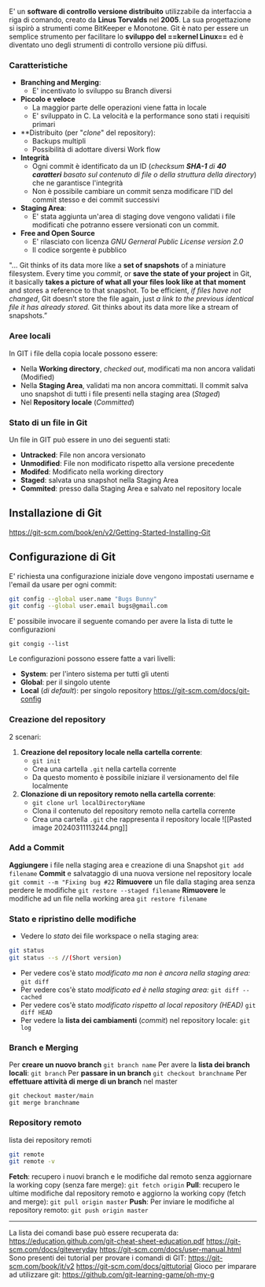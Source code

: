 E' un **software di controllo versione distribuito** utilizzabile da interfaccia a riga di comando, creato da **Linus Torvalds** nel **2005**.
La sua progettazione si ispirò a strumenti come BitKeeper e Monotone.
Git è nato per essere un semplice strumento per facilitare lo **sviluppo del ==kernel Linux==** ed è diventato uno degli strumenti di controllo versione più diffusi.
### Caratteristiche
- **Branching and Merging**:
	- E' incentivato lo sviluppo su Branch diversi
- **Piccolo e veloce**
	- La maggior parte delle operazioni viene fatta in locale
	- E' sviluppato in C. La velocità e la performance sono stati i requisiti primari
- **Distribuito (per "_clone_" del repository):
	- Backups multipli
	- Possibilità di adottare diversi Work flow
- **Integrità**
	- Ogni commit è identificato da un ID (_checksum **SHA-1** di **40 caratteri** basato sul contenuto di file o della struttura della directory_) che ne garantisce l'integrità
	- Non è possibile cambiare un commit senza modificare l'ID del commit stesso e dei commit successivi
- **Staging Area**:
	- E' stata aggiunta un'area di staging dove vengono validati i file modificati che potranno essere versionati con un commit.
- **Free and Open Source**
	- E' rilasciato con licenza *GNU Gerneral Public License version 2.0*
	- Il codice sorgente è pubblico

"... Git thinks of its data more like a **set of snapshots** of a miniature filesystem. Every
time you *commit*, or **save the state of your project** in Git, it basically **takes a picture
of what all your files look like at that moment** and stores a reference to that snapshot.
To be efficient, *if files have not changed*, Git doesn’t store the file again, just *a link to
the previous identical file it has already stored.* Git thinks about its data more like a
stream of snapshots.”
### Aree locali
In GIT i file della copia locale possono essere:
- Nella **Working directory**, *checked out*, modificati ma non ancora validati (Modified)
- Nella **Staging Area**, validati ma non ancora committati. Il commit salva uno snapshot di tutti i file presenti nella staging area (*Staged*)
- Nel **Repository locale** (*Committed*)
### Stato di un file in Git
Un file in GIT può essere in uno dei seguenti stati:
- **Untracked**: File non ancora versionato
- **Unmodified**: File non modificato rispetto alla versione precedente
- **Modifed**: Modificato nella working directory
- **Staged**: salvata una snapshot nella Staging Area
- **Commited**: presso dalla Staging Area e salvato nel repository locale
## Installazione di Git
https://git-scm.com/book/en/v2/Getting-Started-Installing-Git
## Configurazione di Git
E' richiesta una configurazione iniziale dove vengono impostati username e l'email  da usare per ogni commit:
````Bash
git config --global user.name "Bugs Bunny"
git config --global user.email bugs@gmail.com
````
E' possibile invocare il seguente comando per avere la lista di tutte le configurazioni
````Shell
git congig --list
````
Le configurazioni possono essere fatte a vari livelli:
- **System**: per l'intero sistema per tutti gli utenti
- **Global**: per il singolo utente
- **Local** (_di default_): per singolo repository
https://git-scm.com/docs/git-config

### Creazione del repository
2 scenari:
1. **Creazione del repository locale nella cartella corrente**:
	- `git init`
	- Crea una cartella `.git` nella cartella corrente
	- Da questo momento è possibile iniziare il versionamento del file localmente
2. **Clonazione di un repository remoto nella cartella corrente**:
	- `git clone url localDirectoryName`
	- Clona il contenuto del repository remoto nella cartella corrente
	- Crea una cartella `.git` che rappresenta il repository locale
![[Pasted image 20240311113244.png]]
### Add a Commit
**Aggiungere** i file nella staging area e creazione di una Snapshot
 `git add filename`
**Commit** e salvataggio di una nuova versione nel repository locale
 `git commit --m "Fixing bug #22`
**Rimuovere** un file dalla staging area senza perdere le modifiche
 `git restore --staged filename`
**Rimuovere** le modifiche ad un file nella working area
 `git restore filename`
### Stato e ripristino delle modifiche
- Vedere lo _stato_ dei file workspace o nella staging area:
````Bash
git status
git status --s //(Short version)
````
- Per vedere cos'è stato *modificato ma non è ancora nella staging area:*
`git diff`
- Per vedere cos'è stato *modificato ed è nella staging area:*
`git diff --cached`
- Per vedere cos'è stato *modificato rispetto al local repository (HEAD)*
`git diff HEAD`
- Per vedere la **lista dei cambiamenti** (*commit*) nel repository locale:
`git log`
### Branch e Merging
Per **creare un nuovo branch**
`git branch name`
Per avere la **lista dei branch locali**:
`git branch`
Per **passare in un branch**
`git checkout branchname`
Per **effettuare attività di merge di un branch** nel master
````shell
git checkout master/main
git merge branchname
````
### Repository remoto
lista dei repository remoti
````bash
git remote
git remote -v
````
**Fetch**: recupero i nuovi branch e le modifiche dal remoto senza aggiornare la working copy (senza fare merge):
`git fetch origin`
**Pull**: recupero le ultime modifiche dal repository remoto e aggiorno la working copy (fetch and merge):
`git pull origin master`
**Push**: Per inviare le modifiche al repository remoto:
`git push origin master`

-----------------------------
La lista dei comandi base può essere recuperata da:
https://education.github.com/git-cheat-sheet-education.pdf
https://git-scm.com/docs/giteveryday
https://git-scm.com/docs/user-manual.html
Sono presenti dei tutorial per provare i comandi di GIT:
https://git-scm.com/book/it/v2
https://git-scm.com/docs/gittutorial
Gioco per imparare ad utilizzare git:
https://github.com/git-learning-game/oh-my-g
